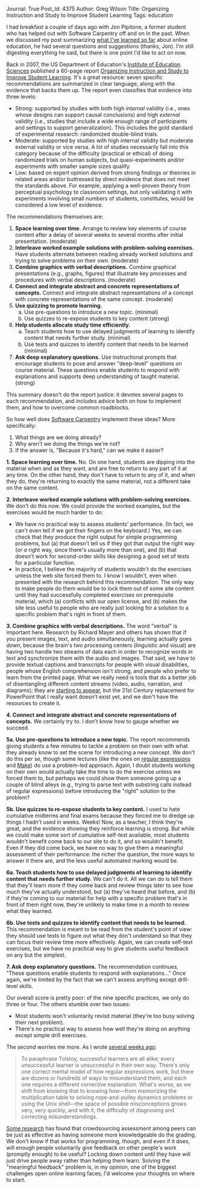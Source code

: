 Journal: True
Post_Id: 4375
Author: Greg Wilson
Title: Organizing Instruction and Study to Improve Student Learning
Tags: education

<p>I had breakfast a couple of days ago with Jon Pipitone, a former student who has helped out with Software Carpentry off and on in the past. When we discussed my post summarizing <a href="{{root_path}}/blog/2011/12/what-ive-learned-so-far.html">what I've learned so far</a> about online education, he had several questions and suggestions (thanks, Jon). I'm still digesting everything he said, but there is one point I'd like to act on now.</p>
<p>Back in 2007, the US Department of Education's <a href="http://ies.ed.gov">Institute of Education Sciences</a> published a 60-page report <a href="http://ies.ed.gov/ncee/wwc/practiceguide.aspx?sid=1">Organizing Instruction and Study to Improve Student Learning</a>. It's a great resource: seven specific recommendations are summarized in clear language, along with the evidence that backs them up. The report even classifies that evidence into three levels:</p>
<ul>
<li>Strong: supported by studies with both high <em>internal</em> validity (i.e., ones whose designs can support causal conclusions) and high <em>external</em> validity (i.e., studies that include a wide enough range of participants and settings to support generalization). This includes the gold standard of experimental research: randomized double-blind trials.</li>
<li>Moderate: supported by studies with high internal validity but moderate external validity or vice versa. A lot of studies necessarily fall into this category because of the difficulty (practical or ethical) of doing randomized trials on human subjects, but quasi-experiments and/or experiments with smaller sample sizes qualify.</li>
<li>Low: based on expert opinion derived from strong findings or theories in related areas and/or buttressed by direct evidence that does not meet the standards above. For example, applying a well-proven theory from perceptual psychology to classroom settings, but only validating it with experiments involving small numbers of students, constitutes, would be considered a low level of evidence.</li>
</ul>
<p>The recommendations themselves are:</p>
<ol>
<li><strong>Space learning over time.</strong> Arrange to review key elements of course content after a delay of several weeks to several months after initial presentation. (moderate)</li>
<li><strong>Interleave worked example solutions with problem-solving exercises.</strong> Have students alternate between reading already worked solutions and trying to solve problems on their own. (moderate)</li>
<li><strong>Combine graphics with verbal descriptions.</strong> Combine graphical presentations (e.g., graphs, figures) that illustrate key processes and procedures with verbal descriptions. (moderate)</li>
<li><strong>Connect and integrate abstract and concrete representations of concepts.</strong> Connect and integrate abstract representations of a concept with concrete representations of the same concept. (moderate)</li>
<li><strong>Use quizzing to promote learning.</strong>
<ol type="a">
<li>Use pre-questions to introduce a new topic. (minimal)</li>
<li>Use quizzes to re-expose students to key content (strong)</li>
</ol>
</li>
<li><strong>Help students allocate study time efficiently.</strong>
<ol type="a">
<li>Teach students how to use delayed judgments of learning to identify content that needs further study. (minimal)</li>
<li>Use tests and quizzes to identify content that needs to be learned (minimal)</li>
</ol>
</li>
<li><strong>Ask deep explanatory questions.</strong> Use instructional prompts that encourage students to pose and answer "deep-level" questions on course material. These questions enable students to respond with explanations and supports deep understanding of taught material. (strong)</li>
</ol>
<p>This summary doesn't do the report justice: it devotes several pages to each recommendation, and includes advice both on how to implement them, and how to overcome common roadblocks.</p>
<p>So how well does <a href="http://software-carpentry.org">Software Carpentry</a> implement these ideas? More specifically:</p>
<ol>
<li>What things are we doing already?</li>
<li>Why aren't we doing the things we're not?</li>
<li>If the answer is, "Because it's hard," can we make it easier?</li>
</ol>
<p><strong>1. Space learning over time.</strong> No. On one hand, students are dipping into the material when and as they want, and are free to return to any part of it at any time. On the other hand, they don't have to return to any of it, and when they do, they're returning to exactly the same material, not a different take on the same content.</p>
<p><strong>2. Interleave worked example solutions with problem-solving exercises.</strong> We don't do this now. We could provide the worked examples, but the exercises would be much harder to do:</p>
<ul>
<li>We have no practical way to assess students' performance. (In fact, we can't even tell if we got their fingers on the keyboard.) Yes, we can check that they produce the right output for simple programming problems, but (a) that doesn't tell us if they got that output the right way (or <em>a</em> right way, since there's usually more than one), and (b) that doesn't work for second-order skills like designing a good set of tests for a particular function.</li>
<li>In practice, I believe the majority of students wouldn't do the exercises unless the web site forced them to. I know I wouldn't, even when presented with the research behind this recommendation. The only way to make people do them would be to lock them out of some site content until they had successfully completed exercises on prerequisite material, which (a) conflicts with our open license, and (b) makes the site less useful to people who are really just looking for a solution to a specific problem that's right in front of them.</li>
</ul>
<p><strong>3. Combine graphics with verbal descriptions.</strong> The word "verbal" is important here. Research by Richard Mayer and others has shown that if you present images, text, and audio simultaneously, learning actually goes <em>down</em>, because the brain's two processing centers (linguistic and visual) are having two handle two streams of data each in order to recognize words in text and synchronize them with the audio and images. That said, we have to provide textual captions and transcripts for people with visual disabilities, people whose English comprehension isn't strong, and people who prefer to learn from the printed page. What we really need is tools that do a better job of disentangling different content streams (video, audio, narration, and diagrams); they are <a href="http://popcornjs.org/">starting to appear</a>, but the 21st Century replacement for PowerPoint that I really want doesn't exist yet, and we don't have the resources to create it.</p>
<p><strong>4. Connect and integrate abstract and concrete representations of concepts.</strong> We certainly try to. I don't know how to gauge whether we succeed.</p>
<p><strong>5a. Use pre-questions to introduce a new topic.</strong> The report recommends giving students a few minutes to tackle a problem on their own with what they already know to set the scene for introducing a new concept. We don't do this per se, though some lectures (like the ones on <a href="/4_0/regexp/">regular expressions</a> and <a href="/4_0/make/">Make</a>) do use a problem-led approach. Again, I doubt students working on their own would actually take the time to do the exercise unless we forced them to, but perhaps we could show them someone going up a couple of blind alleys (e.g., trying to parse text with substring calls instead of regular expressions) before introducing the "right" solution to the problem?</p>
<p><strong>5b. Use quizzes to re-expose students to key content.</strong> I used to hate cumulative midterms and final exams because they forced me to dredge up things I hadn't used in weeks. Weeks! Now, as a teacher, I think they're great, and the evidence showing they reinforce learning is strong. But while we could make some sort of cumulative self-test available, most students wouldn't benefit come back to our site to do it, and so wouldn't benefit. Even if they did come back, we have no way to give them a meaningful assessment of their performance: the richer the question, the more ways to answer it there are, and the less useful automated marking would be.</p>
<p><strong>6a. Teach students how to use delayed judgments of learning to identify content that needs further study.</strong> We can't do it. All we can do is tell them that they'll learn more if they come back and review things later to see how much they've actually understood, but (a) they've heard that before, and (b) if they're coming to our material for help with a specific problem that's in front of them right now, they're unlikely to make time in a month to review what they learned.</p>
<p><strong>6b. Use tests and quizzes to identify content that needs to be learned.</strong> This recommendation is meant to be read from the student's point of view: they should use tests to figure out what they don't understand so that they can focus their review time more effectively. Again, we can create self-text exercises, but we have no practical way to give students useful feedback on any but the simplest.</p>
<p><strong>7. Ask deep explanatory questions.</strong> The recommendation continues, "These questions enable students to respond with explanations..." Once again, we're limited by the fact that we can't assess anything except drill-level skills.</p>
<p>Our overall score is pretty poor: of the nine specific practices, we only do three or four. The others stumble over two issues:</p>
<ul>
<li>Most students won't voluntarily revisit material (they're too busy solving their next problem).</li>
<li>There's no practical way to assess how well they're doing on anything except simple drill exercises.</li>
</ul>
<p>The second worries me more. As I wrote <a href="{{root_path}}/blog/2011/11/the-ladder-of-abstraction-and-the-future-of-online-teaching.html">several weeks ago</a>:</p>
<blockquote><p>To paraphrase Tolstoy, successful learners are all alike; every unsuccessful learner is unsuccessful in their own way. There's only one correct mental model of how regular expressions work, but there are dozens or hundreds of ways to misunderstand them, and each one requires a different corrective explanation. What's worse, as we shift from knowing that to knowing how&mdash;from memorizing the multiplication table to solving rope-and-pulley dynamics problems or using the Unix shell&mdash;the space of possible misconceptions grows very, very quickly, and with it, the difficulty of diagnosing and correcting misunderstandings.</p></blockquote>
<p><a href="http://www.teaching.utoronto.ca/teaching/essentialinformation/profiles-innovation/peer-assessment.htm">Some research</a> has found that crowdsourcing assessment among peers can be just as effective as having someone more knowledgeable do the grading. We don't know if that works for programming, though, and even if it does, will enough people voluntarily give feedback on other people's work (promptly enough) to be useful? Locking down content until they have will just drive people away rather than helping them learn. Solving the "meaningful feedback" problem is, in my opinion, one of the biggest challenges open online learning faces; I'd welcome your thoughts on where to start.</p>
